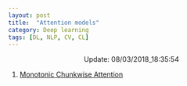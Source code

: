 ```yaml
---
layout: post
title:  "Attention models"
category: Deep learning
tags: [DL, NLP, CV, CL]
---
```






<center> Update: 08/03/2018_18:35:54</center>

  	
1. [ Monotonic Chunkwise Attention](https://rawgit.com/elbayadm/PaperNotes/master/notes/attention/2017-Monotonic-Chunkwise-Attention.html)
